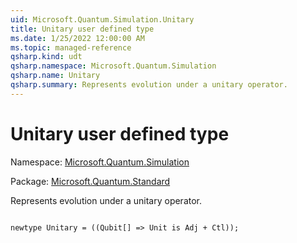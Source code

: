 ```yaml
---
uid: Microsoft.Quantum.Simulation.Unitary
title: Unitary user defined type
ms.date: 1/25/2022 12:00:00 AM
ms.topic: managed-reference
qsharp.kind: udt
qsharp.namespace: Microsoft.Quantum.Simulation
qsharp.name: Unitary
qsharp.summary: Represents evolution under a unitary operator.
---
```


# Unitary user defined type

Namespace: [Microsoft.Quantum.Simulation](xref:Microsoft.Quantum.Simulation)

Package: [Microsoft.Quantum.Standard](https://nuget.org/packages/Microsoft.Quantum.Standard)


Represents evolution under a unitary operator.

```qsharp

newtype Unitary = ((Qubit[] => Unit is Adj + Ctl));
```

